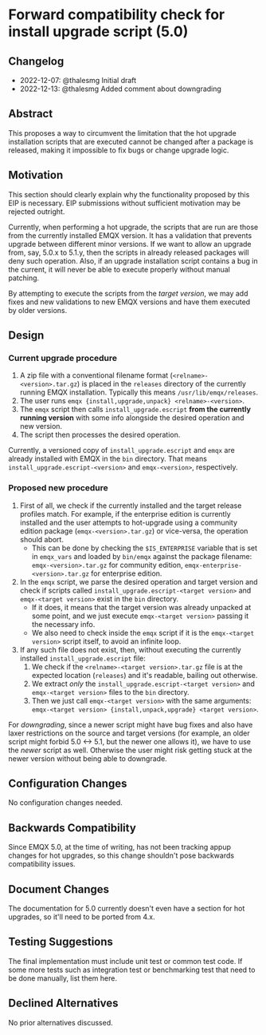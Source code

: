 # Forward compatibility check for install upgrade script (5.0)

## Changelog

* 2022-12-07: @thalesmg Initial draft
* 2022-12-13: @thalesmg Added comment about downgrading

## Abstract

This proposes a way to circumvent the limitation that the hot upgrade
installation scripts that are executed cannot be changed after a
package is released, making it impossible to fix bugs or change
upgrade logic.

## Motivation

This section should clearly explain why the functionality proposed by this EIP
is necessary. EIP submissions without sufficient motivation may be rejected
outright.

Currently, when performing a hot upgrade, the scripts that are run are
those from the currently installed EMQX version.  It has a validation
that prevents upgrade between different minor versions.  If we want to
allow an upgrade from, say, 5.0.x to 5.1.y, then the scripts in
already released packages will deny such operation.  Also, if an
upgrade installation script contains a bug in the current, it will
never be able to execute properly without manual patching.

By attempting to execute the scripts from the _target version_, we may
add fixes and new validations to new EMQX versions and have them
executed by older versions.

## Design

### Current upgrade procedure

1. A zip file with a conventional filename format
   (`<relname>-<version>.tar.gz`) is placed in the `releases`
   directory of the currently running EMQX installation.  Typically
   this means `/usr/lib/emqx/releases`.
2. The user runs `emqx {install,upgrade,unpack} <relname>-<version>`.
3. The `emqx` script then calls `install_upgrade.escript` **from the
   currently running version** with some info alongside the desired
   operation and new version.
4. The script then processes the desired operation.

Currently, a versioned copy of `install_upgrade.escript` and `emqx`
are already installed with EMQX in the `bin` directory.  That means
`install_upgrade.escript-<version>` and `emqx-<version>`,
respectively.

### Proposed new procedure

1. First of all, we check if the currently installed and the target
   release profiles match.  For example, if the enterprise edition is
   currently installed and the user attempts to hot-upgrade using a
   community edition package (`emqx-<version>.tar.gz`) or vice-versa,
   the operation should abort.
   - This can be done by checking the `$IS_ENTERPRISE` variable that
     is set in `emqx_vars` and loaded by `bin/emqx` against the
     package filename: `emqx-<version>.tar.gz` for community edition,
     `emqx-enterprise-<version>.tar.gz` for enterprise edition.
2. In the `emqx` script, we parse the desired operation and target
   version and check if scripts called
   `install_upgrade.escript-<target version>` and `emqx-<target
   version>` exist in the `bin` directory.
   - If it does, it means that the target version was already unpacked
     at some point, and we just execute `emqx-<target version>`
     passing it the necessary info.
   - We also need to check inside the `emqx` script if it is the
     `emqx-<target version>` script itself, to avoid an infinite loop.
3. If any such file does not exist, then, without executing the
   currently installed `install_upgrade.escript` file:
   1. We check if the `<relname>-<target version>.tar.gz` file is at
      the expected location (`releases`) and it's readable, bailing
      out otherwise.
   2. We extract _only_ the `install_upgrade.escript-<target version>`
      and `emqx-<target version>` files to the `bin` directory.
   3. Then we just call `emqx-<target version>` with the same
      arguments: `emqx-<target version> {install,unpack,upgrade}
      <target version>`.

For _downgrading_, since a newer script might have bug fixes and also
have laxer restrictions on the source and target versions (for
example, an older script might forbid 5.0 <-> 5.1, but the newer one
allows it), we have to use the _newer_ script as well.  Otherwise the
user might risk getting stuck at the newer version without being able
to downgrade.

## Configuration Changes

No configuration changes needed.

## Backwards Compatibility

Since EMQX 5.0, at the time of writing, has not been tracking appup
changes for hot upgrades, so this change shouldn't pose backwards
compatibility issues.

## Document Changes

The documentation for 5.0 currently doesn't even have a section for
hot upgrades, so it'll need to be ported from 4.x.

## Testing Suggestions

The final implementation must include unit test or common test code. If some
more tests such as integration test or benchmarking test that need to be done
manually, list them here.

## Declined Alternatives

No prior alternatives discussed.
